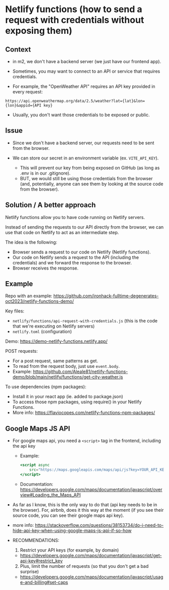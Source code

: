 

# Netlify functions (how to send a request with credentials without exposing them)


## Context

- in m2, we don't have a backend server (we just have our frontend app).

- Sometimes, you may want to connect to an API or service that requires credentials.

- For example, the "OpenWeather API" requires an API key provided in every request:

`https://api.openweathermap.org/data/2.5/weather?lat={lat}&lon={lon}&appid={API key}`


- Usually, you don't want those credentials to be exposed or public.



## Issue

- Since we don't have a backend server, our requests need to be sent from the browser.

- We can store our secret in an environment variable (ex. `VITE_API_KEY`). 
  - This will prevent our key from being exposed on GitHub (as long as .env is in our .gitignore).
  - BUT, we would still be using those credentials from the browser (and, potentially, anyone can see them by looking at the source code from the browser).



## Solution / A better approach

Netlify functions allow you to have code running on Netlify servers.

Instead of sending the requests to our API directly from the browser, we can use that code on Netlify to act as an intermediate step.


The idea is the following:
- Browser sends a request to our code on Netlify (Netlify functions).
- Our code on Netlify sends a request to the API (including the credentials) and we forward the response to the browser.
- Browser receives the response.


## Example

Repo with an example:
https://github.com/ironhack-fulltime-degenerates-oct2023/netlify-functions-demo/

Key files:
- `netlify/functions/api-request-with-credentials.js` (this is the code that we're executing on Netlify servers)
- `netlify.toml` (configuration)


Demo: https://demo-netlify-functions.netlify.app/


<!-- 

Example:
- This request will not work: https://api.openweathermap.org/data/2.5/weather?q=amsterdam&appid=${API_KEY}&units=metric
- This request works: https://demo-netlify-functions.netlify.app/.netlify/functions/api-request-with-credentials
 -->



POST requests:
- For a post request, same patterns as get.
- To read from the request body, just use `event.body`.
- Example: https://github.com/Aleale81/netlify-functions-demo/blob/main/netlify/functions/get-city-weather.js

To use dependencies (npm packages):
- Install it in your react app (ie. added to package.json)
- To access those npm packages, using require() in your Netlify Functions.
- More info: https://flaviocopes.com/netlify-functions-npm-packages/


## Google Maps JS API


- For google maps api, you need a `<script>` tag in the frontend, including the api key

  - Example: 

    ```jsx
    <script async
        src="https://maps.googleapis.com/maps/api/js?key=YOUR_API_KEY&callback=initMap">
    </script>
    ```

  - Documentation: https://developers.google.com/maps/documentation/javascript/overview#Loading_the_Maps_API


- As far as I know, this is the only way to do that (api key needs to be in the browser). For, airbnb, does it this way at the moment (if you see their source code, you can see their google maps api key).

- more info: https://stackoverflow.com/questions/38153734/do-i-need-to-hide-api-key-when-using-google-maps-js-api-if-so-how


- RECOMMENDATIONS:
  1. Restrict your API keys (for example, by domain)
    - https://developers.google.com/maps/documentation/javascript/get-api-key#restrict_key
  2. Plus, limit the number of requests (so that you don't get a bad surprise)
    - https://developers.google.com/maps/documentation/javascript/usage-and-billing#set-caps







